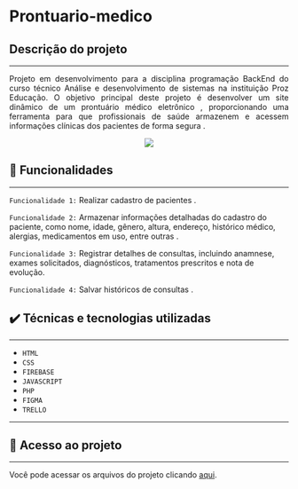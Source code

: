 # Prontuario-medico
 ## Descrição do projeto 
---
<p align="justify">
 Projeto em desenvolvimento para a disciplina programação BackEnd do curso técnico Análise e desenvolvimento de sistemas na instituição Proz Educação. O objetivo principal deste projeto é desenvolver um site dinâmico de um prontuário médico eletrônico , proporcionando uma ferramenta para que profissionais de saúde armazenem e acessem informações clínicas dos pacientes de forma segura .

</p> 
<p align="center">

 <img src="https://github.com/Thaina21/prontuario-medico/assets/127336697/9ca71e6e-290c-45bc-aab1-8344ac968c1f "/>
 </p>

 ## 🔨 Funcionalidades
 ---
  `Funcionalidade 1:` Realizar cadastro de pacientes .

  `Funcionalidade 2:` Armazenar informações detalhadas do cadastro do paciente, como nome, idade, gênero, altura, endereço, histórico médico, alergias, medicamentos em uso, entre outras .

  `Funcionalidade 3:` Registrar detalhes de consultas, incluindo anamnese, exames solicitados, diagnósticos, tratamentos prescritos e nota de evolução.

  `Funcionalidade 4:` Salvar históricos de consultas .

 ## ✔️ Técnicas e tecnologias utilizadas
---
- `HTML`
- `CSS`
- `FIREBASE`
- `JAVASCRIPT`
- `PHP`
- `FIGMA`
- `TRELLO`

---
## 📁 Acesso ao projeto
---
 Você pode acessar os arquivos do projeto clicando [aqui](https://github.com/mariadxavier/prontuario-medico).
